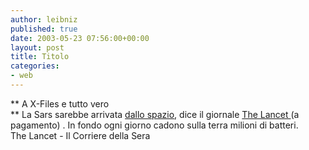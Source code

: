 ```yaml
---
author: leibniz
published: true
date: 2003-05-23 07:56:00+00:00
layout: post
title: Titolo
categories:
- web
---
```


 **   A X-Files e tutto vero   
** La Sars sarebbe arrivata  [   dallo spazio](http://www.corriere.it/edicola/index.jsp?path=INTERNI&doc=BIOG), dice il giornale  [   The Lancet ](http://www.thelancet.com/)(a pagamento) . In fondo ogni giorno cadono sulla terra milioni di batteri.   
The Lancet - Il Corriere della Sera
